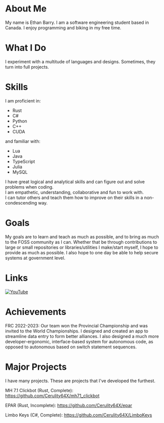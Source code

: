 # About Me
My name is Ethan Barry. I am a software engineering student based in Canada. I enjoy programming and biking in my free time.

# What I Do
I experiment with a multitude of languages and designs. Sometimes, they turn into full projects.

# Skills
I am proficient in:
- Rust
- C#
- Python
- C++
- CUDA

and familiar with:
- Lua
- Java
- TypeScript
- Julia
- MySQL

I have great logical and analytical skills and can figure out and solve problems when coding.\
I am empathetic, understanding, collaborative and fun to work with.\
I can tutor others and teach them how to improve on their skills in a non-condescending way.

# Goals
My goals are to learn and teach as much as possible, and to bring as much to the FOSS community as I can. Whether that be through contributions to large or small repositories or libraries/utilities I make/start myself, I hope to provide as much as possible. I also hope to one day be able to help secure systems at government level.

# Links
[![YouTube](https://img.shields.io/badge/YouTube-Cerulity-dd2222?labelColor=222222&logo=youtube)](https://www.youtube.com/@cerulity32k)

# Achievements
FRC 2022-2023: Our team won the Provincial Championship and was invited to the World Championships. I designed and created an app to streamline data entry to form better alliances. I also designed a much more developer-ergonomic, interface-based system for autonomous code, as opposed to autonomous based on switch statement sequences.

# Major Projects
I have many projects. These are projects that I've developed the furthest.

MH 7.1 Clickbot (Rust, Complete): https://github.com/Cerulity64X/mh71_clickbot

EPAR (Rust, Incomplete): https://github.com/Cerulity64X/epar

Limbo Keys (C#, Complete): https://github.com/Cerulity64X/LimboKeys
